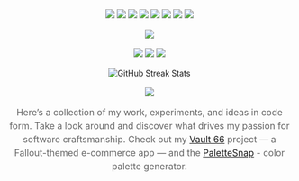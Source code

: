<div align="center">
  <img src="https://img.shields.io/badge/Next.js-7C3AED?logo=nextdotjs&logoColor=white" />
  <img src="https://img.shields.io/badge/React-7C3AED?logo=react&logoColor=white" />
  <img src="https://img.shields.io/badge/TailwindCSS-7C3AED?logo=tailwindcss&logoColor=white" />
  <img src="https://img.shields.io/badge/TypeScript-7C3AED?logo=typescript&logoColor=white" />
  <img src="https://img.shields.io/badge/PostgreSQL-7C3AED?logo=postgresql&logoColor=white" />
  <img src="https://img.shields.io/badge/Prisma-7C3AED?logo=prisma&logoColor=white" />
  <img src="https://img.shields.io/badge/Supabase-7C3AED?logo=supabase&logoColor=white" />
  <img src="https://img.shields.io/badge/Stripe-7C3AED?logo=stripe&logoColor=white" />
</div>

<br />

<div align="center">
  <img src="https://github-readme-stats.vercel.app/api/top-langs/?username=mdombrov-33&layout=compact&theme=radical" />
</div>

<br />

<div align="center">
  <img src="https://img.shields.io/github/commit-activity/m/mdombrov-33/vault-66-store?label=Commits%20(last%2030d)&color=7C3AED" />
  <img src="https://img.shields.io/github/last-commit/mdombrov-33/vault-66-store?label=Last%20commit&color=8B5CF6" />
  <img src="https://img.shields.io/github/followers/mdombrov-33?label=Followers&style=flat-square&color=9D7CBF" />
</div>

<br />

<div align="center">
  <img src="https://github-readme-streak-stats.herokuapp.com/?user=mdombrov-33&theme=radical" alt="GitHub Streak Stats" />
</div>

<br />

<div align="center">
  <img src="https://github-readme-stats.vercel.app/api?username=mdombrov-33&show_icons=true&theme=radical" />
</div>

<p align="center" style="max-width: 600px; color: #666666; font-size: 16px; line-height: 1.5;">
  Here’s a collection of my work, experiments, and ideas in code form.  
  Take a look around and discover what drives my passion for software craftsmanship.  
  Check out my <a href="https://github.com/mdombrov-33/vault-66-store" target="_blank">Vault 66</a> project — a Fallout-themed e-commerce app — and the <a href="https://palette-snap-rho.vercel.app/" target="_blank">PaletteSnap</a> - color palette generator.
</p>
